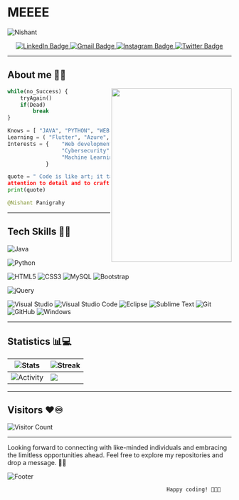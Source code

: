 # MEEEE
![Nishant](https://github.com/WaterPlanet-14/MEEEE/assets/111655782/ee6fe43c-c3f8-4f80-b14c-bb82c14bbc0d)

<!--[![MasterHead](your image link)](your GitHub link)-->
<div id="badges" align="center">
  <a href="https://www.linkedin.com/in/nishant-panigrahy">
    <img src="https://img.shields.io/badge/Nishant Panigrahy-blue?style=for-the-badge&logo=linkedin&logoColor=white&link=https://www.linkedin.com/in/nishant-panigrahy" alt="LinkedIn Badge"/>
  </a>
  <a href="mailto:nishantpanigrahy@gmail.com">
    <img src="https://img.shields.io/badge/Gmail-D14836?style=for-the-badge&logo=gmail&logoColor=white" alt="Gmail Badge"/>
  </a>
  <a href="https://instagram.com/mavericknicky14">
    <img src="https://img.shields.io/badge/Instagram-purple?style=for-the-badge&logo=instagram&logoColor=white" alt="Instagram Badge"/>
  </a>
  <a href="">
    <img src="https://img.shields.io/badge/Twitter-blue?style=for-the-badge&logo=twitter&logoColor=white" alt="Twitter Badge"/>
  </a>
</div>

-----
## About me 🤝💥

<img src="https://media.tenor.com/4d5T3IZ0cFEAAAAC/bear-grizzly.gif" width="270" height="390" align= "right"/>   

```py
while(no_Success) {
    tryAgain()
    if(Dead)                        //Target Set 🎯 
        break
}

Knows = [ "JAVA", "PYTHON", "WEB DEV", "GIT", "SQL" ]
Learning = ( "Flutter", "Azure", "AWS", "Node.Js", "React", "MongoDB" )
Interests = {    "Web development" : 34!$#%$ 
                 "Cybersecurity" : 8%*&^231
                 "Machine Learning & AI" : 6365!$#`
            }

quote = " Code is like art; it takes creativity, dedication, and
attention to detail and to craft something truly exceptional."
print(quote)

@Nishant Panigrahy
```

<!--![Snake animation](https://github.com/{WaterPlanet-14}/{WaterPlanet-14}/blob/output/github-contribution-grid-snake.svg) -->
<!--fix this snake animation. I'm running this but workflow can't generate dates.-->

-----
## Tech Skills 🌟💫

![Java](https://img.shields.io/badge/Java-ED8B00?style=flat-square&logo=openjdk&logoColor=white)
<!--![JavaScript](https://img.shields.io/badge/-JavaScript-black?style=flat-square&logo=javascript)
![Nodejs](https://img.shields.io/badge/-Nodejs-43853D?style=flat-square&logo=Node.js&logoColor=white)-->
![Python](https://img.shields.io/badge/-Python-14354C?style=flat-square&logo=Python&logoColor=white)
<!--![React](https://img.shields.io/badge/-React-20232A?style=flat-square&logo=react&logoColor=white)
![C++](https://img.shields.io/badge/-C++-00599C?style=flat-square&logo=c)-->
![HTML5](https://img.shields.io/badge/-HTML5-E34F26?style=flat-square&logo=html5&logoColor=white)
![CSS3](https://img.shields.io/badge/-CSS3-1572B6?style=flat-square&logo=css3)
![MySQL](https://img.shields.io/badge/-MySQL-black?style=flat-square&logo=mysql&logoColor=white)
![Bootstrap](https://img.shields.io/badge/-Bootstrap-563D7C?style=flat-square&logo=bootstrap)
<!--![MongoDB](https://img.shields.io/badge/-MongoDB-4EA94B?style=flat-square&logo=mongodb&logoColor=white)
![Tailwind](https://img.shields.io/badge/Tailwind_CSS-38B2AC?style=flat-square&logo=tailwind-css&logoColor=white)-->
![jQuery](https://img.shields.io/badge/jQuery-0769AD?style=flat-square&logo=jquery&logoColor=white)
<!--![Django](https://img.shields.io/badge/Django-092E20?style=flat-square&logo=django&logoColor=white)
![Amazon AWS](https://img.shields.io/badge/Amazon%20AWS-232F3E?style=flat-square&logo=amazon-aws)
![Microsoft Azure](https://img.shields.io/badge/Microsoft%20Azure-232F7E?style=flat-square&logo=microsoft-azure)
![Google Cloud](https://img.shields.io/badge/Google%20Cloud-yellow?style=flat-square&logo=google-cloud&logoColor=white)-->
![Visual Studio](https://img.shields.io/badge/Visual_Studio-5C2D91?style=flat-square&logo=visual%20studio&logoColor=white)
![Visual Studio Code](https://img.shields.io/badge/Visual_Studio_Code-0078D4?style=flat-square&logo=visual%20studio%20code&logoColor=white)
![Eclipse](https://img.shields.io/badge/Eclipse-2C2255?style=flat-square&logo=eclipse&logoColor=white)
![Sublime Text](https://img.shields.io/badge/Sublime_text-%23575757.svg?&style=flat-squareflat-square&logo=sublime-text&logoColor=important)
![Git](https://img.shields.io/badge/-Git-black?style=flat-square&logo=git)
![GitHub](https://img.shields.io/badge/-GitHub-181717?style=flat-square&logo=github)
![Windows](https://img.shields.io/badge/Windows-0078D6?style=flat-square&logo=windows&logoColor=white)

-----
## Statistics 📊💻

![Stats](https://github-readme-stats.vercel.app/api?username=WaterPlanet-14&show_icons=true&theme=radical&hide_border=true) | ![Streak](https://github-readme-streak-stats.herokuapp.com?user=WaterPlanet-14&theme=radical&hide_border=true&border_radius=10)
 --|--
 ![Activity](https://github-readme-activity-graph.vercel.app/graph?username=WaterPlanet-14&show_icons=true&theme=radical&hide_border=true) | ![](https://github-readme-stats-deployment.vercel.app/api/top-langs/?username=WaterPlanet-14&show_icons=true&theme=radical&hide_border=true) |
</div>

<!--Here I want that language tool and the contribution graph like you used side by side as used above.-->
-----

## Visitors ❤️♾️
![Visitor Count](https://profile-counter.glitch.me/WaterPlanet-14/count.svg)    

-----
 Looking forward to connecting with like-minded individuals and embracing the limitless opportunities ahead. Feel free to explore my repositories and drop a message. 🤝💥

![Footer](https://capsule-render.vercel.app/api?type=waving&color=0:FFA900,25:FF7600,50:E01171,75:59057B,100:460C68&text=Thank%20You😁&fontSize=50&animation=blinking&height=200)

                                                      Happy coding! 🚀👨‍💻 
